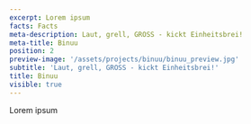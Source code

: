 ```yaml
---
excerpt: Lorem ipsum
facts: Facts
meta-description: Laut, grell, GROSS - kickt Einheitsbrei!
meta-title: Binuu
position: 2
preview-image: '/assets/projects/binuu/binuu_preview.jpg'
subtitle: 'Laut, grell, GROSS - kickt Einheitsbrei!'
title: Binuu
visible: true
---
```


Lorem ipsum
